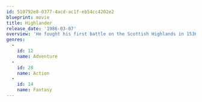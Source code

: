 ```yaml
---
id: 510792e8-0377-4acd-ac1f-eb54cc4202e2
blueprint: movie
title: Highlander
release_date: '1986-03-07'
overview: 'He fought his first battle on the Scottish Highlands in 1536. He will fight his greatest battle on the streets of New York City in 1986. His name is Connor MacLeod. He is immortal.'
genres:
  -
    id: 12
    name: Adventure
  -
    id: 28
    name: Action
  -
    id: 14
    name: Fantasy
---
```

